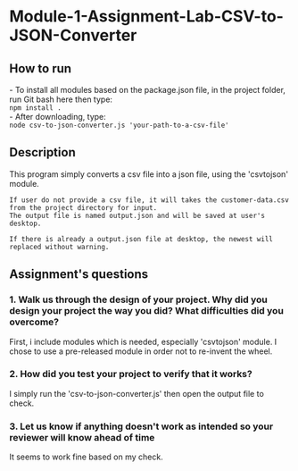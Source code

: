 # Module-1-Assignment-Lab-CSV-to-JSON-Converter

<h2>How to run</h2>
- To install all modules based on the package.json file, in the project folder, run Git bash here then type: <br>
    <code>npm install .</code><br>
- After downloading, type: <br>
    <code>node csv-to-json-converter.js 'your-path-to-a-csv-file'</code>

<h2>Description</h2>
<p>
    This program simply converts a csv file into a json file, using the 'csvtojson' module.
    
    If user do not provide a csv file, it will takes the customer-data.csv from the project directory for input.
    The output file is named output.json and will be saved at user's desktop.
    
    If there is already a output.json file at desktop, the newest will replaced without warning.
</p>

<h2>Assignment's questions</h2>
<h3>1. Walk us through the design of your project. Why did you design your project the way you did? What difficulties did you overcome?<br/></h3>
First, i include modules which is needed, especially 'csvtojson' module. I chose to use a pre-released module in order not to re-invent the wheel.

<h3>2. How did you test your project to verify that it works?<br/></h3>
I simply run the 'csv-to-json-converter.js' then open the output file to check.

<h3>3. Let us know if anything doesn't work as intended so your reviewer will know ahead of time<br/></h3>
It seems to work fine based on my check.
